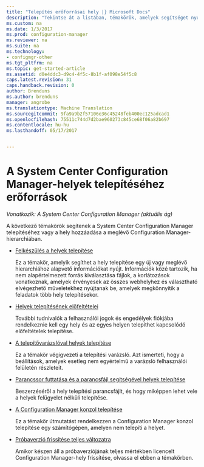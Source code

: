 ```yaml
---
title: "Telepítés erőforrásai hely |} Microsoft Docs"
description: "Tekintse át a listában, témakörök, amelyek segítséget nyújtanak a System Center Configuration Manager telepítése vagy a hely hozzáadása a hierarchiában."
ms.custom: na
ms.date: 1/3/2017
ms.prod: configuration-manager
ms.reviewer: na
ms.suite: na
ms.technology:
- configmgr-other
ms.tgt_pltfrm: na
ms.topic: get-started-article
ms.assetid: d0e4ddc3-d9c4-4f5c-8b1f-af098e54f5c8
caps.latest.revision: 31
caps.handback.revision: 0
author: Brenduns
ms.author: brenduns
manager: angrobe
ms.translationtype: Machine Translation
ms.sourcegitcommit: 9fa9a9b2f57106e36c45248feb400ec125adcad1
ms.openlocfilehash: 75511c744d7d2bae960273c845ce68f06a82b697
ms.contentlocale: hu-hu
ms.lasthandoff: 05/17/2017


---
```

# <a name="resources-for-installing-system-center-configuration-manager-sites"></a>A System Center Configuration Manager-helyek telepítéséhez erőforrások

*Vonatkozik: A System Center Configuration Manager (aktuális ág)*

A következő témakörök segítenek a System Center Configuration Manager telepítéséhez vagy a hely hozzáadása a meglévő Configuration Manager-hierarchiában.

- [Felkészülés a helyek telepítése](prepare-to-install-sites.md)

  Ez a témakör, amelyik segíthet a hely telepítése egy új vagy meglévő hierarchiához alapvető információkat nyújt. Információk közé tartozik, ha nem alapértelmezett forrás kiválasztása fájlok, a korlátozások vonatkoznak, amelyek érvényesek az összes webhelyhez és választható elvégezhető műveletekhez nyújtanak be, amelyek megkönnyítik a feladatok több hely telepítésekor.

- [Helyek telepítésének előfeltételei](prerequisites-for-installing-sites.md)

  További tudnivalók a felhasználói jogok és engedélyek fiókjába rendelkeznie kell egy hely és az egyes helyen telepíthet kapcsolódó előfeltételek telepítése.

- [A telepítővarázslóval helyek telepítése](use-the-setup-wizard-to-install-sites.md)

  Ez a témakör végigvezeti a telepítési varázsló. Azt ismerteti, hogy a beállítások, amelyek esetleg nem egyértelmű a varázsló felhasználói felületén részleteit.  

- [Parancssor futtatása és a parancsfájl segítségével helyek telepítése](use-a-command-line-to-install-sites.md)

  Beszerzéséről a hely telepítési parancsfájlt, és hogy miképpen lehet vele a helyek felügyelet nélküli telepítése.

- [A Configuration Manager konzol telepítése](install-consoles.md)

  Ez a témakör útmutatást rendelkezzen a Configuration Manager konzol telepítése egy számítógépen, amelyen nem telepíti a helyet.

- [Próbaverzió frissítése teljes változatra](upgrade-an-evaluation-install-to-a-full-install.md)

  Amikor készen áll a próbaverziójának teljes mértékben licencelt Configuration Manager-hely frissítése, olvassa el ebben a témakörben.

